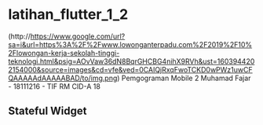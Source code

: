 # latihan_flutter_1_2
(http://https://www.google.com/url?sa=i&url=https%3A%2F%2Fwww.lowonganterpadu.com%2F2019%2F10%2Flowongan-kerja-sekolah-tinggi-teknologi.html&psig=AOvVaw36dN8BqrGHCBG4nihX9RVh&ust=1603944202154000&source=images&cd=vfe&ved=0CAIQjRxqFwoTCKD0wPWz1uwCFQAAAAAdAAAAABAD/to/img.png)
Pemgograman Mobile 2
Muhamad Fajar - 18111216 - TIF RM CID-A 18

## Stateful Widget
